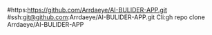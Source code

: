 #https:https://github.com/Arrdaeye/AI-BULIDER-APP.git
#ssh:git@github.com:Arrdaeye/AI-BULIDER-APP.git
Cli:gh repo clone Arrdaeye/AI-BULIDER-APP
